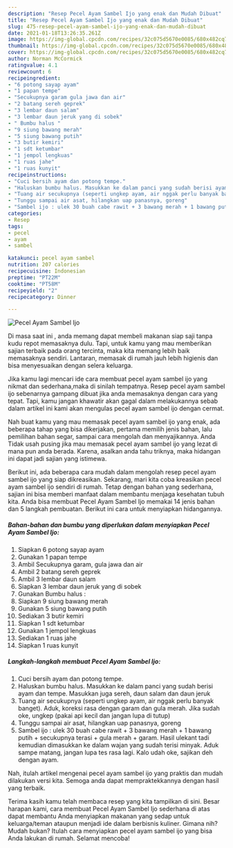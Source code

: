 ```yaml
---
description: "Resep Pecel Ayam Sambel Ijo yang enak dan Mudah Dibuat"
title: "Resep Pecel Ayam Sambel Ijo yang enak dan Mudah Dibuat"
slug: 475-resep-pecel-ayam-sambel-ijo-yang-enak-dan-mudah-dibuat
date: 2021-01-18T13:26:35.261Z
image: https://img-global.cpcdn.com/recipes/32c075d5670e0085/680x482cq70/pecel-ayam-sambel-ijo-foto-resep-utama.jpg
thumbnail: https://img-global.cpcdn.com/recipes/32c075d5670e0085/680x482cq70/pecel-ayam-sambel-ijo-foto-resep-utama.jpg
cover: https://img-global.cpcdn.com/recipes/32c075d5670e0085/680x482cq70/pecel-ayam-sambel-ijo-foto-resep-utama.jpg
author: Norman McCormick
ratingvalue: 4.1
reviewcount: 6
recipeingredient:
- "6 potong sayap ayam"
- "1 papan tempe"
- "Secukupnya garam gula jawa dan air"
- "2 batang sereh geprek"
- "3 lembar daun salam"
- "3 lembar daun jeruk yang di sobek"
- " Bumbu halus "
- "9 siung bawang merah"
- "5 siung bawang putih"
- "3 butir kemiri"
- "1 sdt ketumbar"
- "1 jempol lengkuas"
- "1 ruas jahe"
- "1 ruas kunyit"
recipeinstructions:
- "Cuci bersih ayam dan potong tempe."
- "Haluskan bumbu halus. Masukkan ke dalam panci yang sudah berisi ayam dan tempe. Masukkan juga sereh, daun salam dan daun jeruk"
- "Tuang air secukupnya (seperti ungkep ayam, air nggak perlu banyak banget). Aduk, koreksi rasa dengan garam dan gula merah. Jika sudah oke, ungkep (pakai api kecil dan jangan lupa di tutup)"
- "Tunggu sampai air asat, hilangkan uap panasnya, goreng"
- "Sambel ijo : ulek 30 buah cabe rawit + 3 bawang merah + 1 bawang putih + secukupnya terasi + gula merah + garam. Hasil ulekant tadi kemudian dimasukkan ke dalam wajan yang sudah terisi minyak. Aduk sampe matang, jangan lupa tes rasa lagi. Kalo udah oke, sajikan deh dengan ayam."
categories:
- Resep
tags:
- pecel
- ayam
- sambel

katakunci: pecel ayam sambel 
nutrition: 207 calories
recipecuisine: Indonesian
preptime: "PT22M"
cooktime: "PT58M"
recipeyield: "2"
recipecategory: Dinner

---
```



![Pecel Ayam Sambel Ijo](https://img-global.cpcdn.com/recipes/32c075d5670e0085/680x482cq70/pecel-ayam-sambel-ijo-foto-resep-utama.jpg)

Di masa  saat ini , anda memang dapat membeli makanan siap saji tanpa kudu repot memasaknya dulu. Tapi, untuk kamu yang mau memberikan sajian terbaik pada orang tercinta, maka kita memang lebih baik memasaknya sendiri. Lantaran, memasak di rumah jauh lebih higienis dan bisa menyesuaikan dengan selera keluarga.

Jika kamu lagi mencari ide cara membuat pecel ayam sambel ijo yang nikmat dan sederhana,maka di sinilah tempatnya. Resep pecel ayam sambel ijo  sebenarnya gampang dibuat jika anda memasaknya dengan cara yang tepat. Tapi, kamu jangan khawatir akan gagal dalam melakukannya 
sebab dalam artikel ini kami akan mengulas pecel ayam sambel ijo dengan cermat.  



Nah buat kamu yang mau memasak pecel ayam sambel ijo yang enak, ada beberapa tahap yang bisa dikerjakan, pertama memilih jenis bahan, lalu pemilihan bahan segar, sampai cara mengolah dan menyajikannya. Anda Tidak usah pusing jika mau memasak pecel ayam sambel ijo yang lezat di mana pun anda berada. Karena, asalkan anda  tahu triknya, maka hidangan ini dapat jadi sajian yang istimewa.

Berikut ini, ada beberapa cara mudah dalam mengolah resep pecel ayam sambel ijo yang siap dikreasikan. Sekarang, mari kita coba kreasikan pecel ayam sambel ijo sendiri di rumah. Tetap dengan bahan yang sederhana, sajian ini bisa memberi manfaat dalam membantu menjaga kesehatan tubuh kita. Anda bisa membuat Pecel Ayam Sambel Ijo memakai 14 jenis bahan dan 5 langkah pembuatan. Berikut ini cara untuk menyiapkan hidangannya.

<!--inarticleads1-->

##### Bahan-bahan dan bumbu yang diperlukan dalam menyiapkan Pecel Ayam Sambel Ijo:

1. Siapkan 6 potong sayap ayam
1. Gunakan 1 papan tempe
1. Ambil Secukupnya garam, gula jawa dan air
1. Ambil 2 batang sereh geprek
1. Ambil 3 lembar daun salam
1. Siapkan 3 lembar daun jeruk yang di sobek
1. Gunakan  Bumbu halus :
1. Siapkan 9 siung bawang merah
1. Gunakan 5 siung bawang putih
1. Sediakan 3 butir kemiri
1. Siapkan 1 sdt ketumbar
1. Gunakan 1 jempol lengkuas
1. Sediakan 1 ruas jahe
1. Siapkan 1 ruas kunyit




<!--inarticleads2-->

##### Langkah-langkah membuat Pecel Ayam Sambel Ijo:

1. Cuci bersih ayam dan potong tempe.
1. Haluskan bumbu halus. Masukkan ke dalam panci yang sudah berisi ayam dan tempe. Masukkan juga sereh, daun salam dan daun jeruk
1. Tuang air secukupnya (seperti ungkep ayam, air nggak perlu banyak banget). Aduk, koreksi rasa dengan garam dan gula merah. Jika sudah oke, ungkep (pakai api kecil dan jangan lupa di tutup)
1. Tunggu sampai air asat, hilangkan uap panasnya, goreng
1. Sambel ijo : ulek 30 buah cabe rawit + 3 bawang merah + 1 bawang putih + secukupnya terasi + gula merah + garam. Hasil ulekant tadi kemudian dimasukkan ke dalam wajan yang sudah terisi minyak. Aduk sampe matang, jangan lupa tes rasa lagi. Kalo udah oke, sajikan deh dengan ayam.




Nah, itulah artikel mengenai  pecel ayam sambel ijo  yang praktis dan mudah dilakukan versi kita. Semoga anda dapat mempraktekkannya dengan hasil yang terbaik. 

Terima kasih kamu telah membaca resep yang kita tampilkan di sini. Besar harapan kami, cara membuat  Pecel Ayam Sambel Ijo sederhana di atas dapat membantu Anda menyiapkan makanan yang sedap untuk keluarga/teman ataupun menjadi ide dalam berbisnis kuliner. Gimana nih? Mudah bukan? Itulah cara menyiapkan pecel ayam sambel ijo yang bisa Anda lakukan di rumah. Selamat mencoba!

